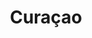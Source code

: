 ---
title:			"Curaçao"
post_path:	2017-03-17-curacao
date_start:	2017/03/17
date_end:		2017/03/20
lat:        12.2082
lon:        -69.2132
metadata:
  - year: 2017
  - cities:
      - Willemstad
      - Jan Thiel
  - countries:
      - Curaçao
  - continents:
      - South America
  - regions:
      - Caribbean
photos:
  - ext:		01.jpg
    class:	vertical
---